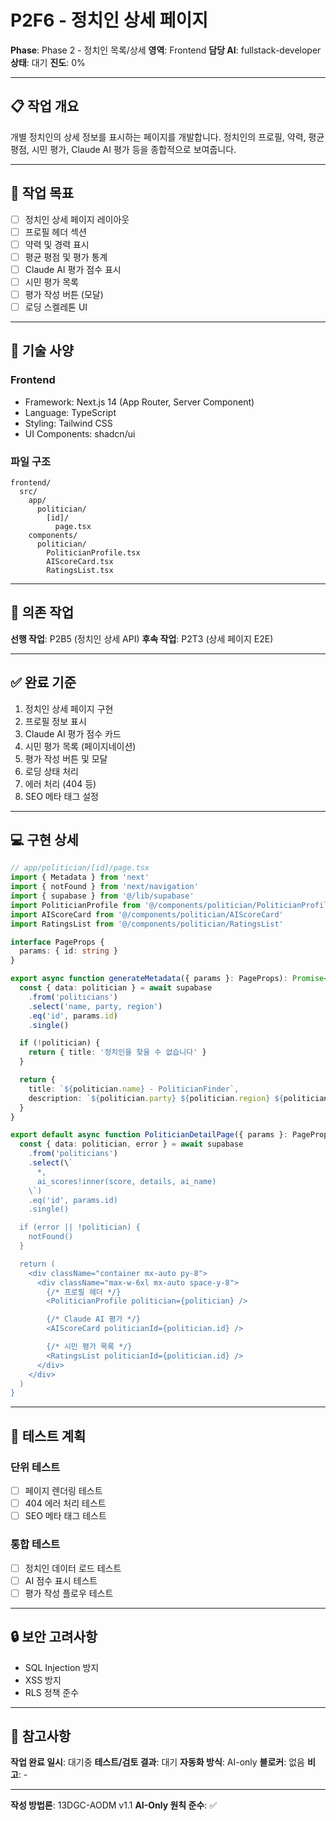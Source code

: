 # P2F6 - 정치인 상세 페이지

**Phase**: Phase 2 - 정치인 목록/상세
**영역**: Frontend
**담당 AI**: fullstack-developer
**상태**: 대기
**진도**: 0%

---

## 📋 작업 개요

개별 정치인의 상세 정보를 표시하는 페이지를 개발합니다. 정치인의 프로필, 약력, 평균 평점, 시민 평가, Claude AI 평가 등을 종합적으로 보여줍니다.

---

## 🎯 작업 목표

- [ ] 정치인 상세 페이지 레이아웃
- [ ] 프로필 헤더 섹션
- [ ] 약력 및 경력 표시
- [ ] 평균 평점 및 평가 통계
- [ ] Claude AI 평가 점수 표시
- [ ] 시민 평가 목록
- [ ] 평가 작성 버튼 (모달)
- [ ] 로딩 스켈레톤 UI

---

## 📐 기술 사양

### Frontend
- Framework: Next.js 14 (App Router, Server Component)
- Language: TypeScript
- Styling: Tailwind CSS
- UI Components: shadcn/ui

### 파일 구조
```
frontend/
  src/
    app/
      politician/
        [id]/
          page.tsx
    components/
      politician/
        PoliticianProfile.tsx
        AIScoreCard.tsx
        RatingsList.tsx
```

---

## 🔗 의존 작업

**선행 작업**: P2B5 (정치인 상세 API)
**후속 작업**: P2T3 (상세 페이지 E2E)

---

## ✅ 완료 기준

1. 정치인 상세 페이지 구현
2. 프로필 정보 표시
3. Claude AI 평가 점수 카드
4. 시민 평가 목록 (페이지네이션)
5. 평가 작성 버튼 및 모달
6. 로딩 상태 처리
7. 에러 처리 (404 등)
8. SEO 메타 태그 설정

---

## 💻 구현 상세

```typescript
// app/politician/[id]/page.tsx
import { Metadata } from 'next'
import { notFound } from 'next/navigation'
import { supabase } from '@/lib/supabase'
import PoliticianProfile from '@/components/politician/PoliticianProfile'
import AIScoreCard from '@/components/politician/AIScoreCard'
import RatingsList from '@/components/politician/RatingsList'

interface PageProps {
  params: { id: string }
}

export async function generateMetadata({ params }: PageProps): Promise<Metadata> {
  const { data: politician } = await supabase
    .from('politicians')
    .select('name, party, region')
    .eq('id', params.id)
    .single()

  if (!politician) {
    return { title: '정치인을 찾을 수 없습니다' }
  }

  return {
    title: `${politician.name} - PoliticianFinder`,
    description: `${politician.party} ${politician.region} ${politician.name}의 프로필과 AI 평가를 확인하세요.`
  }
}

export default async function PoliticianDetailPage({ params }: PageProps) {
  const { data: politician, error } = await supabase
    .from('politicians')
    .select(\`
      *,
      ai_scores!inner(score, details, ai_name)
    \`)
    .eq('id', params.id)
    .single()

  if (error || !politician) {
    notFound()
  }

  return (
    <div className="container mx-auto py-8">
      <div className="max-w-6xl mx-auto space-y-8">
        {/* 프로필 헤더 */}
        <PoliticianProfile politician={politician} />

        {/* Claude AI 평가 */}
        <AIScoreCard politicianId={politician.id} />

        {/* 시민 평가 목록 */}
        <RatingsList politicianId={politician.id} />
      </div>
    </div>
  )
}
```

---

## 📝 테스트 계획

### 단위 테스트
- [ ] 페이지 렌더링 테스트
- [ ] 404 에러 처리 테스트
- [ ] SEO 메타 태그 테스트

### 통합 테스트
- [ ] 정치인 데이터 로드 테스트
- [ ] AI 점수 표시 테스트
- [ ] 평가 작성 플로우 테스트

---

## 🔒 보안 고려사항

- SQL Injection 방지
- XSS 방지
- RLS 정책 준수

---

## 📌 참고사항

**작업 완료 일시**: 대기중
**테스트/검토 결과**: 대기
**자동화 방식**: AI-only
**블로커**: 없음
**비고**: -

---

**작성 방법론**: 13DGC-AODM v1.1
**AI-Only 원칙 준수**: ✅
